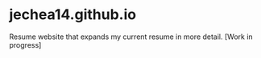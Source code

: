 # jechea14.github.io

Resume website that expands my current resume in more detail. [Work in progress]
